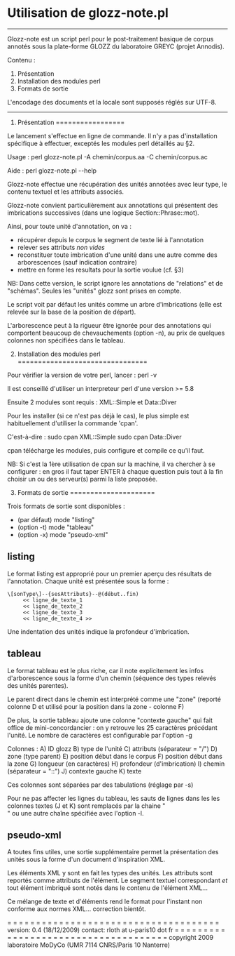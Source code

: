 Utilisation de glozz-note.pl
============================

-------------------------------------------------------------------------
Glozz-note est un script perl pour le post-traitement basique de corpus
annotés sous la plate-forme GLOZZ du laboratoire GREYC (projet Annodis).

Contenu :
  1. Présentation
  2. Installation des modules perl
  3. Formats de sortie

L'encodage des documents et la locale sont supposés réglés sur UTF-8.

-------------------------------------------------------------------------

1. Présentation
=================

Le lancement s'effectue en ligne de commande. Il n'y a pas d'installation
spécifique à effectuer, exceptés les modules perl détaillés au §2.

Usage :
  perl glozz-note.pl -A chemin/corpus.aa -C chemin/corpus.ac

Aide :
  perl glozz-note.pl --help

Glozz-note effectue une récupération des unités annotées avec leur type,
le contenu textuel et les attributs associés.

Glozz-note convient particulièrement aux annotations qui présentent des
imbrications successives (dans une logique Section::Phrase::mot).

Ainsi, pour toute unité d'annotation, on va :
  - récupérer depuis le corpus le segment de texte lié à l'annotation
  - relever ses attributs *non vides*
  - reconstituer toute imbrication d'une unité dans une autre comme des
    arborescences (sauf indication contraire)
  - mettre en forme les resultats pour la sortie voulue (cf. §3)

NB: Dans cette version, le script ignore les annotations de "relations"
    et de "schémas". Seules les "unités" glozz sont prises en compte.

Le script voit par défaut les unités comme un arbre d'imbrications
(elle est relevée sur la base de la position de départ).

L'arborescence peut à la rigueur être ignorée pour des annotations qui
comportent beaucoup de chevauchements (option -n), au prix de quelques
colonnes non spécifiées dans le tableau.

2. Installation des modules perl
================================

Pour vérifier la version de votre perl, lancer :
  perl -v

Il est conseillé d'utiliser un interpreteur perl d'une version >= 5.8

Ensuite 2 modules sont requis : XML::Simple et Data::Diver

Pour les installer (si ce n'est pas déjà le cas), le plus simple est
habituellement d'utiliser la commande 'cpan'.

C'est-à-dire :
  sudo cpan XML::Simple
  sudo cpan Data::Diver

cpan télécharge les modules, puis configure et compile ce qu'il faut.

NB: Si c'est la 1ère utilisation de cpan sur la machine, il va chercher
    à se configurer : en gros il faut taper ENTER à chaque question puis
    tout à la fin choisir un ou des serveur(s) parmi la liste proposée.


3. Formats de sortie
=====================

Trois formats de sortie sont disponibles :
  - (par défaut) mode "listing"
  - (option -t)  mode "tableau"
  - (option -x)  mode "pseudo-xml"

listing
-------
Le format listing est approprié pour un premier aperçu des résultats de
l'annotation. Chaque unité est présentée sous la forme :

    \[sonType\]--{sesAttributs}--@(début..fin)
         << ligne_de_texte_1
         << ligne_de_texte_2
         << ligne_de_texte_3
         << ligne_de_texte_4 >>

Une indentation des unités indique la profondeur d'imbrication.

tableau
-------
Le format tableau est le plus riche, car il note explicitement les infos
d'arborescence sous la forme d'un chemin (séquence des types relevés des
unités parentes).

Le parent direct dans le chemin est interprété comme une "zone"
(reporté colonne D et utilisé pour la position dans la zone - colonne F)

De plus, la sortie tableau ajoute une colonne "contexte gauche" qui fait
office de mini-concordancier : on y retrouve les 25 caractères précédant
l'unité. Le nombre de caractères est configurable par l'option -g

Colonnes :
  A) ID glozz
  B) type de l'unité
  C) attributs (séparateur = "/")
  D) zone (type parent)
  E) position début dans le corpus
  F) position début dans la zone
  G) longueur (en caractères)
  H) profondeur (d'imbrication)
  I) chemin (séparateur = "::")
  J) contexte gauche
  K) texte

Ces colonnes sont séparées par des tabulations (réglage par -s)

Pour ne pas affecter les lignes du tableau, les sauts de lignes dans les
les colonnes textes (J et K) sont remplacés par la chaine "<br>" ou une
autre chaîne spécifiée avec l'option -l.

pseudo-xml
----------
A toutes fins utiles, une sortie supplémentaire permet la présentation
des unités sous la forme d'un document d'inspiration XML.

Les éléments XML y sont en fait les types des unités. Les attributs sont
reportés comme attributs de l'élément. Le segment textuel correspondant
*et* tout élément imbriqué sont notés dans le contenu de l'élément XML...

Ce mélange de texte et d'éléments rend le format pour l'instant non
conforme aux normes XML... correction bientôt.

= = = = = = = = = = = = = = = = = = = = = = = = = = = = = = = = = = = = = 
 version: 0.4 (18/12/2009)            contact: rloth at u-paris10 dot fr
= = = = = = = = = = = = = = = = = = = = = = = = = = = = = = = = = = = = = 
   copyright 2009 laboratoire MoDyCo (UMR 7114 CNRS/Paris 10 Nanterre)
